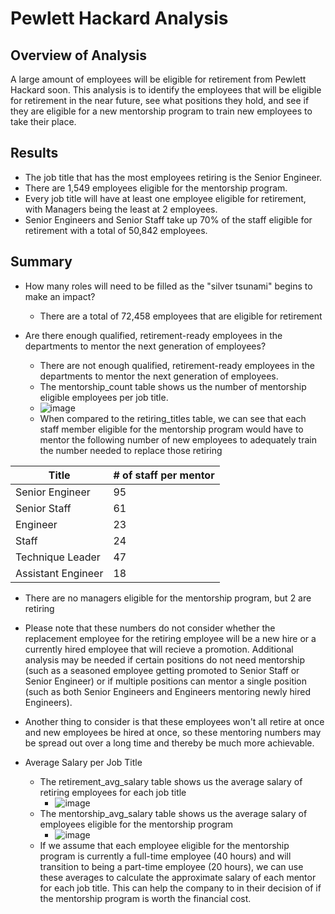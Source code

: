 # Pewlett Hackard Analysis
## Overview of Analysis

A large amount of employees will be eligible for retirement from Pewlett Hackard soon. This analysis is to identify the employees that will be eligible for retirement in the near future, see what positions they hold, and see if they are eligible for a new mentorship program to train new employees to take their place.

## Results

- The job title that has the most employees retiring is the Senior Engineer.
- There are 1,549 employees eligible for the mentorship program.
- Every job title will have at least one employee eligible for retirement, with Managers being the least at 2 employees.
- Senior Engineers and Senior Staff take up 70% of the staff eligible for retirement with a total of 50,842 employees.

## Summary
- How many roles will need to be filled as the "silver tsunami" begins to make an impact?
  - There are a total of 72,458 employees that are eligible for retirement
 
- Are there enough qualified, retirement-ready employees in the departments to mentor the next generation of employees?
  - There are not enough qualified, retirement-ready employees in the departments to mentor the next generation of employees.
  - The mentorship_count table shows us the number of mentorship eligible employees per job title.
  - ![image](https://user-images.githubusercontent.com/102273449/174418236-0ef55c56-cfd7-4439-a916-20b67ac0cff0.png)
  - When compared to the retiring_titles table, we can see that each staff member eligible for the mentorship program would have to mentor the following number of new employees to adequately train the number needed to replace those retiring
 
Title | # of staff per mentor 
------|:----------------------
Senior Engineer | 95
|Senior Staff| 61|
|Engineer| 23|
|Staff| 24|
|Technique Leader | 47|
|Assistant Engineer| 18|


   - There are no managers eligible for the mentorship program, but 2 are retiring
   - Please note that these numbers do not consider whether the replacement employee for the retiring employee will be a new hire or a currently hired employee that will recieve a promotion. Additional analysis may be needed if certain positions do not need mentorship (such as a seasoned employee getting promoted to Senior Staff or Senior Engineer) or if multiple positions can mentor a single position (such as both Senior Engineers and Engineers mentoring newly hired Engineers).
   - Another thing to consider is that these employees won't all retire at once and new employees be hired at once, so these mentoring numbers may be spread out over a long time and thereby be much more achievable. 

- Average Salary per Job Title
  - The retirement_avg_salary table shows us the average salary of retiring employees for each job title
    - ![image](https://user-images.githubusercontent.com/102273449/174420581-d3cf210b-de7a-43a2-980a-01491099bd26.png)
  - The mentorship_avg_salary table shows us the average salary of employees eligible for the mentorship program
    - ![image](https://user-images.githubusercontent.com/102273449/174420727-8402da07-2ae1-4e63-8241-97ff59ca6437.png)
  - If we assume that each employee eligible for the mentorship program is currently a full-time employee (40 hours) and will transition to being a part-time employee (20 hours), we can use these averages to calculate the approximate salary of each mentor for each job title. This can help the company to in their decision of if the mentorship program is worth the financial cost.
